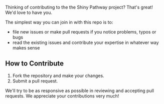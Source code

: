 Thinking of contributing to the the Shiny Pathway project? That's great! We'd love to have you.

The simplest way you can join in with this repo is to:

* file new issues or make pull requests if you notice problems, typos or bugs
* read the existing issues and contribute your expertise in whatever way makes sense

How to Contribute
-----------

1. Fork the repository and make your changes.
1. Submit a pull request.

We'll try to be as responsive as possible in reviewing and accepting pull requests. We appreciate your contributions very much!
